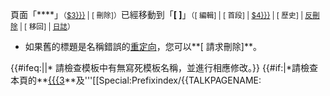 <div class="plainlinks">

<div class="successbox">

頁面「****」<small>（[$3}}}](https://zh.wikipedia.org/wiki/Special:WhatLinksHere/{{{3 "wikilink")
| <span id="specialDeleteLink">\[ 刪除\]</span>）</small>已經移動到「**\[
\]**」<small>（\[ 編輯\] | \[ 首段\] |
[$4}}}](https://zh.wikipedia.org/wiki/Special:WhatLinksHere/{{{4 "wikilink")
| \[ 歷史\] |
[反刪除](https://zh.wikipedia.org/wiki/Special:Undelete/$4 "wikilink")
| \[ 移回\] |
[日誌](https://zh.wikipedia.org/wiki/Special:Log/move "wikilink")）</small>

</div>

</code>

  - 如果舊的標題是名稱錯誤的[重定向](https://zh.wikipedia.org/wiki/WP:R "wikilink")，您可以**\[
    請求刪除\]**。

{{\#ifeq:||\* 請檢查模板中有無寫死模板名稱，並進行相應修改。}}
{{\#if:|\*請檢查本頁的**[{{{3](https://zh.wikipedia.org/wiki/Special:Prefixindex/{{FULLROOTPAGENAME "wikilink")**及'''\[\[Special:Prefixindex/{{TALKPAGENAME:

</div>